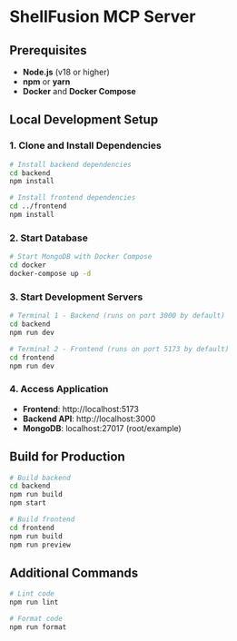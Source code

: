 # ShellFusion MCP Server

## Prerequisites

- **Node.js** (v18 or higher)
- **npm** or **yarn**
- **Docker** and **Docker Compose**

## Local Development Setup

### 1. Clone and Install Dependencies

```bash
# Install backend dependencies
cd backend
npm install

# Install frontend dependencies
cd ../frontend
npm install
```

### 2. Start Database

```bash
# Start MongoDB with Docker Compose
cd docker
docker-compose up -d
```

### 3. Start Development Servers

```bash
# Terminal 1 - Backend (runs on port 3000 by default)
cd backend
npm run dev

# Terminal 2 - Frontend (runs on port 5173 by default)
cd frontend
npm run dev
```

### 4. Access Application

- **Frontend**: http://localhost:5173
- **Backend API**: http://localhost:3000
- **MongoDB**: localhost:27017 (root/example)

## Build for Production

```bash
# Build backend
cd backend
npm run build
npm start

# Build frontend
cd frontend
npm run build
npm run preview
```

## Additional Commands

```bash
# Lint code
npm run lint

# Format code
npm run format
```
